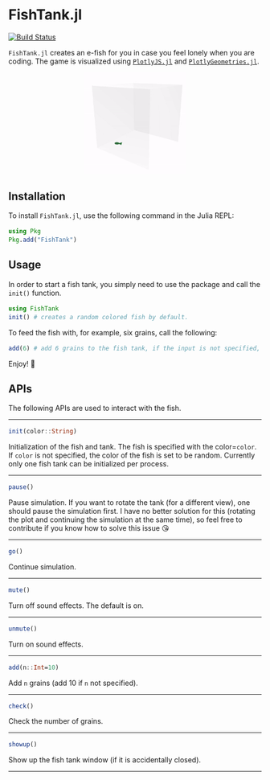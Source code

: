 # FishTank.jl

[![Build Status](https://github.com/akjake616/FishTank.jl/actions/workflows/CI.yml/badge.svg?branch=master)](https://github.com/akjake616/FishTank.jl/actions/workflows/CI.yml?query=branch%3Amaster)

`FishTank.jl` creates an e-fish for you in case you feel lonely when you are coding. The game is visualized using [`PlotlyJS.jl`](https://github.com/JuliaPlots/PlotlyJS.jl) and [`PlotlyGeometries.jl`](https://github.com/akjake616/PlotlyGeometries.jl).

<p align="center">
  <img alt="FishTank.jl" src="./media/fish-tank.gif" width="40%" height="auto" />
</p>

## Installation

To install `FishTank.jl`, use the following command in the Julia REPL:

```julia
using Pkg
Pkg.add("FishTank")
```

## Usage

In order to start a fish tank, you simply need to use the package and call the `init()` function.

```julia
using FishTank
init() # creates a random colored fish by default.
```

To feed the fish with, for example, six grains, call the following:

```julia 
add(6) # add 6 grains to the fish tank, if the input is not specified, 10 grains are added
```

Enjoy! :angel:

## APIs

The following APIs are used to interact with the fish.
___

```julia
init(color::String)
```
Initialization of the fish and tank. The fish is specified with the color=`color`. If `color` is not specified, the color of the fish is set to be random. Currently only one fish tank can be initialized per process.

___

```julia
pause()
```
Pause simulation. If you want to rotate the tank (for a different view), one should pause the simulation first. I have no better solution for this (rotating the plot and continuing the simulation at the same time), so feel free to contribute if you know how to solve this issue :kissing_heart:
___

```julia
go()
```
Continue simulation.
___

```julia
mute()
```
Turn off sound effects. The default is on.
___

```julia
unmute()
```
Turn on sound effects.
___

```julia
add(n::Int=10)
```
Add `n` grains (add 10 if `n` not specified).
___

```julia
check()
```
Check the number of grains.

___

```julia
showup()
```
Show up the fish tank window (if it is accidentally closed).

___






